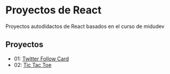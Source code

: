 # Proyectos de React

Proyectos autodidactos de React basados en el curso de midudev

## Proyectos

- 01: [Twitter Follow Card](https://github.com/siemeris/proyectos-react/tree/main/01-twitter-card)
- 02: [Tic Tac Toe](https://github.com/siemeris/proyectos-react/tree/main/02-tic-tac-toe)

